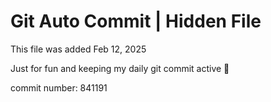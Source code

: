 # Git Auto Commit | Hidden File

This file was added Feb 12, 2025

Just for fun and keeping my daily git commit active 🤪

commit number: 841191
